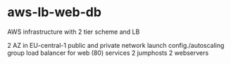 # aws-lb-web-db
AWS infrastructure with 2 tier scheme and LB

2 AZ in EU-central-1
public and private network
launch config./autoscaling group
load balancer for web (80) services
2 jumphosts
2 webservers
